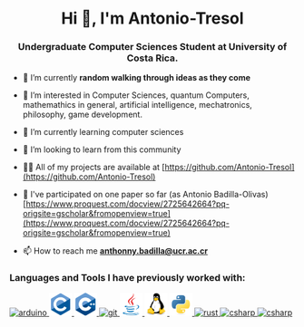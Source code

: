 <h1 align="center">Hi 👋, I'm Antonio-Tresol </h1>
<h3 align="center">Undergraduate Computer Sciences Student at University of Costa Rica.</h3>

- 🔭 I’m currently **random walking through ideas as they come**

- 👀 I’m interested in Computer Sciences, quantum Computers, mathemathics in general, artificial intelligence, mechatronics, philosophy, game development.

- 🌱 I’m currently learning computer sciences

- 💞️ I’m looking to learn from this community

- 👨‍💻 All of my projects are available at [https://github.com/Antonio-Tresol](https://github.com/Antonio-Tresol)

- 📝 I've participated on one paper so far (as Antonio Badilla-Olivas) [https://www.proquest.com/docview/2725642664?pq-origsite=gscholar&fromopenview=true](https://www.proquest.com/docview/2725642664?pq-origsite=gscholar&fromopenview=true)

- 📫 How to reach me **anthonny.badilla@ucr.ac.cr**

<p align="left">
</p>

<h3 align="left">Languages and Tools I have previously worked with:</h3>
<p align="left"> <a href="https://www.arduino.cc/" target="_blank" rel="noreferrer"> <img src="https://cdn.worldvectorlogo.com/logos/arduino-1.svg" alt="arduino" width="40" height="40"/> 
</a> <a href="https://www.cprogramming.com/" target="_blank" rel="noreferrer"> <img src="https://raw.githubusercontent.com/devicons/devicon/master/icons/c/c-original.svg" alt="c" width="40" height="40"/> </a>
<a href="https://www.w3schools.com/cpp/" target="_blank" rel="noreferrer"> <img src="https://raw.githubusercontent.com/devicons/devicon/master/icons/cplusplus/cplusplus-original.svg" alt="cplusplus" width="40" height="40"/> </a> 
<a href="https://git-scm.com/" target="_blank" rel="noreferrer"> <img src="https://www.vectorlogo.zone/logos/git-scm/git-scm-icon.svg" alt="git" width="40" height="40"/> </a> 
<a href="https://www.java.com" target="_blank" rel="noreferrer"> <img src="https://raw.githubusercontent.com/devicons/devicon/master/icons/java/java-original.svg" alt="java" width="40" height="40"/> </a> 
<a href="https://www.linux.org/" target="_blank" rel="noreferrer"> <img src="https://raw.githubusercontent.com/devicons/devicon/master/icons/linux/linux-original.svg" alt="linux" width="40" height="40"/> </a>
<a href="https://www.python.org" target="_blank" rel="noreferrer"> <img src="https://raw.githubusercontent.com/devicons/devicon/master/icons/python/python-original.svg" alt="python" width="40" height="40"/> </a> 
<a href="https://www.rust-lang.org" target="_blank" rel="noreferrer"> <img src="https://github.com/Antonio-Tresol/Antonio-Tresol/assets/84429050/815ad79a-f898-4261-8a74-2d6f42067711" alt="rust" width="40" height="40"/> </a>
<a href="https://learn.microsoft.com/en-us/dotnet/csharp/" target="_blank" rel="noreferrer"> <img src="https://github.com/Antonio-Tresol/Antonio-Tresol/assets/84429050/c02bee90-2e91-4d02-8ce9-455c7811bb62" alt="csharp" width="40" height="40"/>
<a href="https://learn.microsoft.com/en-us/dotnet/csharp/" target="_blank" rel="noreferrer"> <img src="https://github.com/Antonio-Tresol/Antonio-Tresol/assets/84429050/c02bee90-2e91-4d02-8ce9-455c7811bb62" alt="csharp" width="40" height="40"/>
</p>




